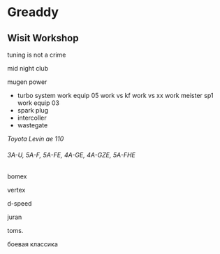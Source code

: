 # Greaddy

## Wisit Workshop 
tuning is not a crime

mid night club 

mugen power 

* turbo system 
work equip 05
work vs kf
work vs xx
work meister sp1
work equip 03
* spark plug
* intercoller 
* wastegate

_Toyota Levin ae 110_

###### 3A-U, 5A-F, 5A-FE, 4A-GE, 4A-GZE, 5A-FHE
bomex

vertex

d-speed

juran 

toms.

боевая классика

